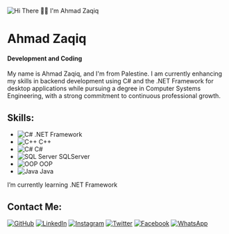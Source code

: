 ![Hi There 🙆‍♂️ I'm Ahmad Zaqiq](https://readme-typing-svg.herokuapp.com/?lines=Hi+There+🙆‍♂️+I'm+Ahmad+Zaqiq&font=Fira+Code&center=true&width=600&height=1200&duration=3500&color=00BFFF)

# Ahmad Zaqiq
#### Development and Coding

My name is Ahmad Zaqiq, and I'm from Palestine. I am currently enhancing my skills in backend development using C# and the .NET Framework for desktop applications while pursuing a degree in Computer Systems Engineering, with a strong commitment to continuous professional growth.

## Skills:
- ![C#](https://img.icons8.com/color/48/000000/c-sharp-logo.png) .NET Framework
- ![C++](https://img.icons8.com/color/48/000000/c-plus-plus-logo.png) C++
- ![C#](https://img.icons8.com/color/48/000000/c-sharp-logo.png) C#
- ![SQL Server](https://img.icons8.com/color/48/000000/microsoft-sql-server.png) SQLServer
- ![OOP](https://img.icons8.com/color/48/000000/flow-chart.png) OOP
- ![Java](https://img.icons8.com/color/48/000000/java-coffee-cup-logo.png) Java

I’m currently learning .NET Framework 

## Contact Me:
[![GitHub](https://img.icons8.com/color/48/000000/github.png)](https://github.com/AhmadZaqiq)
[![LinkedIn](https://img.icons8.com/color/48/000000/linkedin.png)](https://www.linkedin.com/in/ahmad-zaqiq-23b2a5225/)
[![Instagram](https://img.icons8.com/color/48/000000/instagram-new.png)](https://www.instagram.com/4.ahmad_awad.4/)
[![Twitter](https://img.icons8.com/ios/48/000000/x.png)](https://twitter.com/XAhmadJRX)
[![Facebook](https://img.icons8.com/color/48/000000/facebook.png)](https://www.facebook.com/ahmad0599132052)
[![WhatsApp](https://img.icons8.com/color/48/000000/whatsapp.png)](https://wa.me/972594484756)
